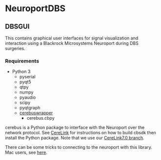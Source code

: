 # NeuroportDBS

## DBSGUI

This contains graphical user interfaces for signal visualization and interaction
using a Blackrock Microsystems Neuroport during DBS surgeries.

### Requirements

* Python 3
    * pyserial
    * pyqt5
    * qtpy
    * numpy
    * pyaudio
    * scipy
    * pyqtgraph
    * [cerebuswrapper](https://github.com/SachsLab/cerebuswrapper)
        * cerebus.cbpy
    
cerebus is a Python package to interface with the Neuroport over the network protocol.
See [CereLink](https://github.com/dashesy/CereLink/) for instructions on how to build cbsdk then install the Python package.
Note that we use our [CereLink7.0 branch](https://github.com/dashesy/CereLink/tree/CereLink7.0).

There can be some tricks to connecting to the neuroport with this library.
Mac users, see [here](http://support.blackrockmicro.com/KB/View/168747-using-cbmex-on-osx).
